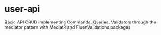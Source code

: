 # user-api
Basic API CRUD implementing Commands, Queries, Validators through the mediator pattern with MediatR and FluenValidations packages
